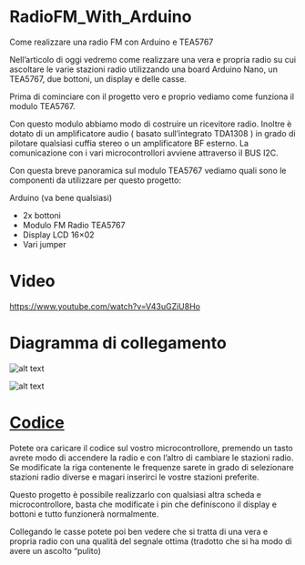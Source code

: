 # RadioFM_With_Arduino
Come realizzare una radio FM con Arduino e TEA5767

Nell’articolo di oggi vedremo come realizzare una vera e propria radio su cui ascoltare le varie stazioni radio utilizzando una board Arduino Nano, un TEA5767, due bottoni, un display e delle casse.

Prima di cominciare con il progetto vero e proprio vediamo come funziona il modulo TEA5767.

Con questo modulo abbiamo modo di costruire un ricevitore radio. Inoltre è dotato di un amplificatore audio ( basato sull’integrato TDA1308 ) in grado di pilotare qualsiasi cuffia stereo o un amplificatore BF esterno. La comunicazione con i vari microcontrollori avviene attraverso il BUS I2C.

Con questa breve panoramica sul modulo TEA5767 vediamo quali sono le componenti da utilizzare per questo progetto:

Arduino (va bene qualsiasi)
* 2x bottoni
* Modulo FM Radio TEA5767
* Display LCD 16×02
* Vari jumper

# Video

https://www.youtube.com/watch?v=V43uGZiU8Ho

# Diagramma di collegamento

![alt text](https://i0.wp.com/www.moreware.org/wp/wp-content/uploads/2022/02/TEA5767-FM-Radio.jpg?w=645&ssl=1)

![alt text](https://i0.wp.com/www.moreware.org/wp/wp-content/uploads/2022/07/radioarduino.png?resize=1024%2C847&ssl=1)

# [Codice](https://github.com/SimoneMoreWare/RadioFM_With_Arduino/blob/main/radio.ino)

Potete ora caricare il codice sul vostro microcontrollore, premendo un tasto avrete modo di accendere la radio e con l’altro di cambiare le stazioni radio. Se modificate la riga contenente le frequenze sarete in grado di selezionare stazioni radio diverse e magari inserirci le vostre stazioni preferite.

Questo progetto è possibile realizzarlo con qualsiasi altra scheda e microcontrollore, basta che modificate i pin che definiscono il display e bottoni e tutto funzionerà normalmente.

Collegando le casse potete poi ben vedere che si tratta di una vera e propria radio con una qualità del segnale ottima (tradotto che si ha modo di avere un ascolto “pulito)
